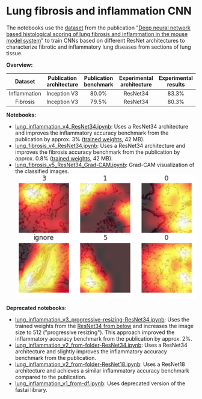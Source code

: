 # Lung fibrosis and inflammation CNN

The notebooks use the [dataset](https://osf.io/28qbc/) from the publication "[Deep neural network based histological scoring of lung fibrosis and inflammation in the mouse model system](https://journals.plos.org/plosone/article?id=10.1371/journal.pone.0202708)" to train CNNs based on different ResNet architectures to characterize fibrotic and inflammatory lung diseases from sections of lung tissue.

**Overview:**

| Dataset | Publication architecture | Publication benchmark | Experimental architecture | Experimental results |
| :---: | :---:| :---: | :---: | :---: |
| Inflammation | Inception V3 | 80.0% | ResNet34 | 83.3% |
| Fibrosis | Inception V3 | 79.5% | ResNet34 | 80.3% |

**Notebooks:**
* [lung_inflammation_v4_ResNet34.ipynb](https://nbviewer.jupyter.org/github/MicPie/lung/blob/master/lung_inflammation_v4_ResNet34.ipynb): Uses a ResNet34 architecture and improves the inflammatory accuracy benchmark from the publication by approx. 3% ([trained weights](https://github.com/MicPie/lung/blob/master/lung_inf_v4-ResNet34_stage-2_train-3_epoch-2_0-833333.pth), 42 MB).
* [lung_fibrosis_v4_ResNet34.ipynb](https://nbviewer.jupyter.org/github/MicPie/lung/blob/master/lung_fibrosis_v4_ResNet34.ipynb): Uses a ResNet34 architecture and improves the fibrosis accuracy benchmark from the publication by approx. 0.8% ([trained weights](https://github.com/MicPie/lung/blob/master/lung_fib_v4-ResNet34_stage-2_train-3_epoch-2_0-803179.pth), 42 MB).
* [lung_fibrosis_v5_ResNet34_Grad-CAM.ipynb](https://nbviewer.jupyter.org/github/MicPie/lung/blob/master/lung_fibrosis_v5_ResNet34_Grad-CAM.ipynb): Grad-CAM visualization of the classified images.
![alt text](https://github.com/MicPie/lung/blob/master/Grad-CAM.png "Grad-CAM")

**Deprecated notebooks**:
* [lung_inflammation_v3_progressive-resizing-ResNet34.ipynb](https://nbviewer.jupyter.org/github/MicPie/lung/blob/master/lung_inflammation_v3_progressive-resizing-ResNet34.ipynb): Uses the trained weights from the [ResNet34 from below](https://github.com/MicPie/lung/blob/master/lung_inflammation_v2_from-folder-ResNet34.ipynb) and increases the image size to 512 ("progressive resizing"). This approach improved the inflammatory accuracy benchmark from the publication by approx. 2%.
* [lung_inflammation_v2_from-folder-ResNet34.ipynb](https://nbviewer.jupyter.org/github/MicPie/lung/blob/master/lung_inflammation_v2_from-folder-ResNet34.ipynb): Uses a ResNet34 architecture and slightly improves the inflammatory accuracy benchmark from the publication.
* [lung_inflammation_v2_from-folder-ResNet18.ipynb](https://nbviewer.jupyter.org/github/MicPie/lung/blob/master/lung_inflammation_v2_from-folder-ResNet18.ipynb): Uses a ResNet18 architecture and achieves a similar inflammatory accuracy benchmark compared to the publication.
* [lung_inflammation_v1_from-df.ipynb](https://nbviewer.jupyter.org/github/MicPie/lung/blob/master/lung_inflammation_v1_from-df.ipynb): Uses deprecated version of the fastai library.
